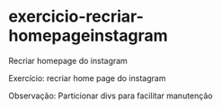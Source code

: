 # exercicio-recriar-homepageinstagram
Recriar homepage do instagram

Exercício:
recriar home page do instagram

Observação:
  Particionar divs para facilitar manutenção
